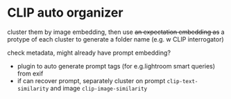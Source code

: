 # CLIP auto organizer

cluster them by image embedding, then use ~~an expectation embedding as~~ a protype of each cluster to generate a folder name (e.g. w CLIP interrogator)

check metadata, might already have prompt embedding?
- plugin to auto generate prompt tags (for e.g.lightroom smart queries) from exif
- if can recover prompt, separately cluster on prompt `clip-text-similarity` and image `clip-image-similarity`
